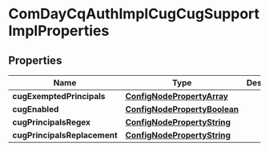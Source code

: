 
# ComDayCqAuthImplCugCugSupportImplProperties

## Properties
Name | Type | Description | Notes
------------ | ------------- | ------------- | -------------
**cugExemptedPrincipals** | [**ConfigNodePropertyArray**](ConfigNodePropertyArray.md) |  |  [optional]
**cugEnabled** | [**ConfigNodePropertyBoolean**](ConfigNodePropertyBoolean.md) |  |  [optional]
**cugPrincipalsRegex** | [**ConfigNodePropertyString**](ConfigNodePropertyString.md) |  |  [optional]
**cugPrincipalsReplacement** | [**ConfigNodePropertyString**](ConfigNodePropertyString.md) |  |  [optional]



